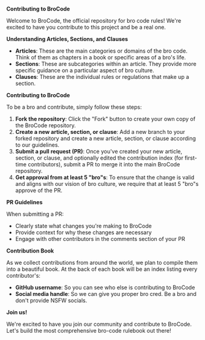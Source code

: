 **Contributing to BroCode**

Welcome to BroCode, the official repository for bro code rules! We're excited to have you contribute to this project and be a real one.

**Understanding Articles, Sections, and Clauses**

* **Articles**: These are the main categories or domains of the bro code. Think of them as chapters in a book or specific areas of a bro's life.
* **Sections**: These are subcategories within an article. They provide more specific guidance on a particular aspect of bro culture.
* **Clauses**: These are the individual rules or regulations that make up a section.

**Contributing to BroCode**

To be a bro and contribute, simply follow these steps:

1. **Fork the repository**: Click the "Fork" button to create your own copy of the BroCode repository.
2. **Create a new article, section, or clause**: Add a new branch to your forked repository and create a new article, section, or clause according to our guidelines.
3. **Submit a pull request (PR)**: Once you've created your new article, section, or clause, and optionally edited the contribution index (for first-time contributors), submit a PR to merge it into the main BroCode repository.
4. **Get approval from at least 5 "bro"s**: To ensure that the change is valid and aligns with our vision of bro culture, we require that at least 5 "bro"s approve of the PR.

**PR Guidelines**

When submitting a PR:

* Clearly state what changes you're making to BroCode
* Provide context for why these changes are necessary
* Engage with other contributors in the comments section of your PR

**Contribution Book**

As we collect contributions from around the world, we plan to compile them into a beautiful book. At the back of each book will be an index listing every contributor's:

* **GitHub username**: So you can see who else is contributing to BroCode
* **Social media handle**: So we can give you proper bro cred. Be a bro and don't provide NSFW socials.

**Join us!**

We're excited to have you join our community and contribute to BroCode. Let's build the most comprehensive bro-code rulebook out there!
